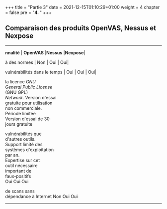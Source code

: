 +++
title = "Partie 3"
date = 2021-12-15T01:10:29+01:00
weight = 4
chapter = false
pre = "<b>4. </b>"
+++


## Comparaison des produits OpenVAS, Nessus et Nexpose


  ---------------------------- ------------- ------------ -------------
                                                          
  **nnalité**      |             **OpenVAS**   |**Nessus**   |**Nexpose**|
                                                          
  à des normes                |      Non    |      Oui        |   Oui|
                                                          
  vulnérabilités dans  le temps  |                        Oui      |    Oui       |    Oui|
                                                          
  la licence *GNU*                                        
  *General Public License*                                
  (GNU GPL)                                               
  *Network*. Version d'essai                              
  gratuite pour utilisation                               
  non commerciale.                                        
  Période limitée                                         
  Version d'essai de 30                                   
  jours gratuite                                          
                                                          
  vulnérabilités que                                      
  d'autres outils.                                        
  Support limité des                                      
  systèmes d'exploitation                                 
  par an.                                                 
  Expertise sur cet                                       
  outil nécessaire                                        
  important de                                            
  faux-positifs                                           
                                    Oui          Oui           Oui
                                                          
  de scans sans                                           
  dépendance à Internet             Non          Oui           Oui
  ---------------------------- ------------- ------------ -------------

